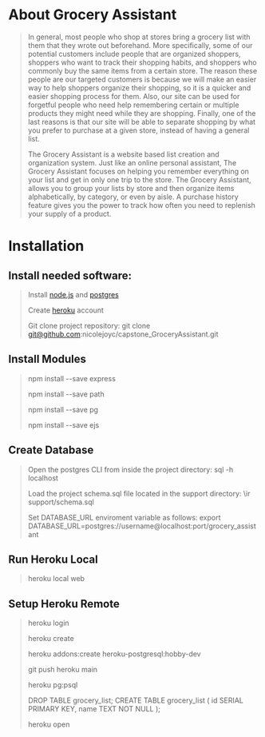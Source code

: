 # About Grocery Assistant
>  
>
> In general, most people who shop at stores bring a grocery list with them that they wrote out beforehand. More specifically, some of our potential customers include people that are organized shoppers, shoppers who want to track their shopping habits, and shoppers who commonly buy the same items from a certain store. The reason these people are our targeted customers is because we will make an easier way to help shoppers organize their shopping, so it is a quicker and easier shopping process for them. Also, our site can be used for forgetful people who need help remembering certain or multiple products they might need while they are shopping. Finally, one of the last reasons is that our site will be able to separate shopping by what you prefer to purchase at a given store, instead of having a general list. 
>   
> The Grocery Assistant is a website based list creation and organization system. Just like an online personal assistant, The Grocery Assistant focuses on helping you remember everything on your list and get in only one trip to the store. The Grocery Assistant, allows you to group your lists by store and then organize items alphabetically, by category, or even by aisle. A purchase history feature gives you the power to track how often you need to replenish your supply of a product.  
>
# Installation
## Install needed software:
>
> Install [node.js](https://nodejs.org)
> and [postgres](https://www.postgresql.org/)
>
> Create [heroku](https://signup.heroku.com/login) account
>
> Git clone project repository: git clone git@github.com:nicolejoyc/capstone_GroceryAssistant.git 
>
## Install Modules 
> npm install --save express
>
> npm install --save path 
>
> npm install --save pg 
>
> npm install --save ejs 
>
## Create Database
> Open the postgres CLI from inside the project directory: sql -h localhost 
>
> Load the project schema.sql file located in the support directory: \ir support/schema.sql
>
> Set DATABASE_URL enviroment variable as follows: export DATABASE_URL=postgres://username@localhost:port/grocery_assistant
>
## Run Heroku Local
> heroku local web
>
## Setup Heroku Remote
> heroku login 
>
> heroku create
>
> heroku addons:create heroku-postgresql:hobby-dev 
>
> git push heroku main 
>
> heroku pg:psql
>
> DROP TABLE grocery_list; 
> CREATE TABLE grocery_list (
> id SERIAL PRIMARY KEY,
> name TEXT NOT NULL
> );
>
> heroku open 

